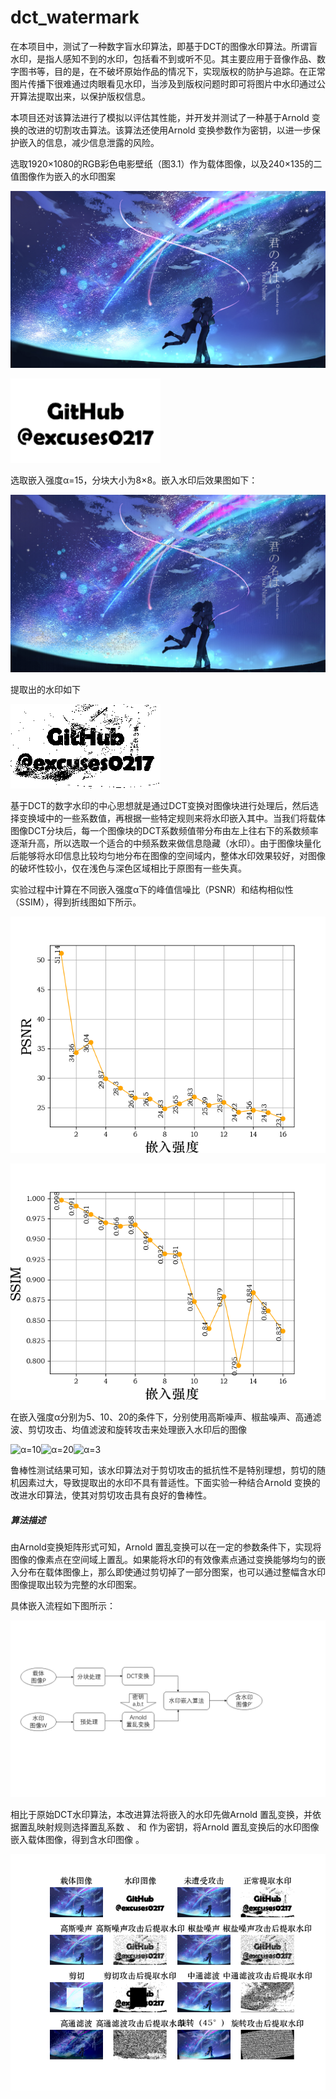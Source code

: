 # dct_watermark
在本项目中，测试了一种数字盲水印算法，即基于DCT的图像水印算法。所谓盲水印，是指人感知不到的水印，包括看不到或听不见。其主要应用于音像作品、数字图书等，目的是，在不破坏原始作品的情况下，实现版权的防护与追踪。在正常图片传播下很难通过肉眼看见水印，当涉及到版权问题时即可将图片中水印通过公开算法提取出来，以保护版权信息。

本项目还对该算法进行了模拟以评估其性能，并开发并测试了一种基于Arnold 变换的改进的切割攻击算法。该算法还使用Arnold 变换参数作为密钥，以进一步保护嵌入的信息，减少信息泄露的风险。

选取1920×1080的RGB彩色电影壁纸（图3.1）作为载体图像，以及240×135的二值图像作为嵌入的水印图案

![backgrd](dct_test/backgrd.png)

![githubmark240-135](dct_test/githubmark240-135.png)

选取嵌入强度α=15，分块大小为8×8。嵌入水印后效果图如下：

![alpha=15](img/alpha=15.png)

提取出的水印如下

![alpha=15_watermark](img/alpha=15_watermark.png)

基于DCT的数字水印的中心思想就是通过DCT变换对图像块进行处理后，然后选择变换域中的一些系数值，再根据一些特定规则来将水印嵌入其中。当我们将载体图像DCT分块后，每一个图像块的DCT系数频值带分布由左上往右下的系数频率逐渐升高，所以选取一个适合的中频系数来做信息隐藏（水印）。由于图像块量化后能够将水印信息比较均匀地分布在图像的空间域内，整体水印效果较好，对图像的破坏性较小，仅在浅色与深色区域相比于原图有一些失真。

实验过程中计算在不同嵌入强度α下的峰值信噪比（PSNR）和结构相似性（SSIM），得到折线图如下所示。

![嵌入强度-PSNR](嵌入强度-PSNR.png)

![嵌入强度-SSIM](嵌入强度-SSIM.png)

在嵌入强度α分别为5、10、20的条件下，分别使用高斯噪声、椒盐噪声、高通滤波、剪切攻击、均值滤波和旋转攻击来处理嵌入水印后的图像

![α=10](α=10.png)![α=20](α=20.png)![α=3](α=3.png)

鲁棒性测试结果可知，该水印算法对于剪切攻击的抵抗性不是特别理想，剪切的随机因素过大，导致提取出的水印不具有普适性。下面实验一种结合Arnold 变换的改进水印算法，使其对剪切攻击具有良好的鲁棒性。

 

##### 算法描述

由Arnold变换矩阵形式可知，Arnold 置乱变换可以在一定的参数条件下，实现将图像的像素点在空间域上置乱。如果能将水印的有效像素点通过变换能够均匀的嵌入分布在载体图像上，那么即使通过剪切掉了一部分图案，也可以通过整幅含水印图像提取出较为完整的水印图案。

具体嵌入流程如下图所示：

![流程图](./流程图.png)

相比于原始DCT水印算法，本改进算法将嵌入的水印先做Arnold 置乱变换，并依据置乱映射规则选择置乱系数                                、  和  作为密钥，将Arnold 置乱变换后的水印图像嵌入载体图像，得到含水印图像  。

![总对比图](总对比图.png)
